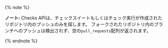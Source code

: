 {% note %}

**ノート:** Checks APIは、チェックスイートもしくはチェック実行が作成されたリポジトリ内のプッシュのみを探します。 フォークされたリポジトリ内のブランチへのプッシュは検出されず、空の`pull_requests`配列が返されます。

{% endnote %}
